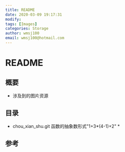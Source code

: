 ```yaml
---
title: README
date: 2020-03-09 19:17:31
modify: 
tags: [Images]
categories: Storage
author: wmsj100
email: wmsj100@hotmail.com
---
```


# README

## 概要

- 涉及到的图片资源

## 目录

- chou_xian_shu.git 函数的抽象数形式"1+3*(4-1)+2" \*

## 参考

